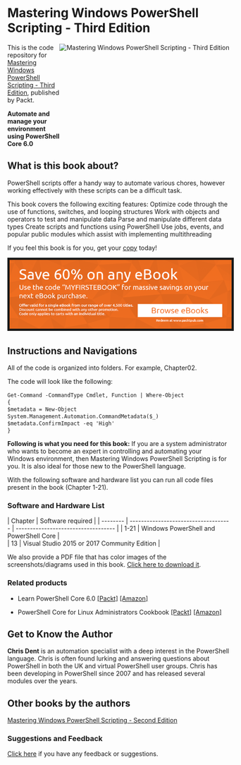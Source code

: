 # Mastering Windows PowerShell Scripting - Third Edition

<a href="https://www.packtpub.com/networking-and-servers/mastering-windows-powershell-scripting-third-edition?utm_source=github&utm_medium=repository&utm_campaign=9781789536669 "><img src="https://dz13w8afd47il.cloudfront.net/sites/default/files/imagecache/ppv4_main_book_cover/B11635_1.png" alt="Mastering Windows PowerShell Scripting - Third Edition" height="256px" align="right"></a>

This is the code repository for [Mastering Windows PowerShell Scripting - Third Edition](https://www.packtpub.com/networking-and-servers/mastering-windows-powershell-scripting-third-edition?utm_source=github&utm_medium=repository&utm_campaign=9781789536669 ), published by Packt.

**Automate and manage your environment using PowerShell Core 6.0**

## What is this book about?
PowerShell scripts offer a handy way to automate various chores, however working effectively with these scripts can be a difficult task.

This book covers the following exciting features:
Optimize code through the use of functions, switches, and looping structures 
Work with objects and operators to test and manipulate data 
Parse and manipulate different data types 
Create scripts and functions using PowerShell 
Use jobs, events, and popular public modules which assist with implementing multithreading 

If you feel this book is for you, get your [copy](https://www.amazon.com/dp/1-789-53666-9) today!

<a href="https://www.packtpub.com/?utm_source=github&utm_medium=banner&utm_campaign=GitHubBanner"><img src="https://raw.githubusercontent.com/PacktPublishing/GitHub/master/GitHub.png" 
alt="https://www.packtpub.com/" border="5" /></a>

## Instructions and Navigations
All of the code is organized into folders. For example, Chapter02.

The code will look like the following:
```
Get-Command -CommandType Cmdlet, Function | Where-Object
{
$metadata = New-Object
System.Management.Automation.CommandMetadata($_)
$metadata.ConfirmImpact -eq 'High'
}
```

**Following is what you need for this book:**
If you are a system administrator who wants to become an expert in controlling and automating your Windows environment, then Mastering Windows PowerShell Scripting is for you. It is also ideal for those new to the PowerShell language.

With the following software and hardware list you can run all code files present in the book (Chapter 1-21).
### Software and Hardware List
| Chapter | Software required | 
| -------- | ------------------------------------ | ----------------------------------- |
| 1-21 | Windows PowerShell and PowerShell Core |  
| 13 | Visual Studio 2015 or 2017 Community Edition |  


We also provide a PDF file that has color images of the screenshots/diagrams used in this book. [Click here to download it](https://www.packtpub.com/sites/default/files/downloads/9781789536669_ColorImages.pdf).

### Related products
* Learn PowerShell Core 6.0 [[Packt]](https://www.packtpub.com/networking-and-servers/learn-powershell-core-60?utm_source=github&utm_medium=repository&utm_campaign=9781788838986 ) [[Amazon]](https://www.amazon.com/dp/1-788-83898-X)

* PowerShell Core for Linux Administrators Cookbook [[Packt]](https://www.packtpub.com/networking-and-servers/powershell-core-linux-administrators-cookbook?utm_source=github&utm_medium=repository&utm_campaign=9781789137231 ) [[Amazon]](https://www.amazon.com/dp/1-789-13723-3)


## Get to Know the Author
**Chris Dent**
is an automation specialist with a deep interest in the PowerShell language. Chris is often found lurking and answering questions about PowerShell in both the UK and virtual PowerShell user groups. Chris has been developing in PowerShell since 2007 and has released several modules over the years.


## Other books by the authors
[Mastering Windows PowerShell Scripting - Second Edition](https://www.packtpub.com/networking-and-servers/mastering-windows-powershell-scripting-second-edition?utm_source=github&utm_medium=repository&utm_campaign=9781787126305 )


### Suggestions and Feedback
[Click here](https://docs.google.com/forms/d/e/1FAIpQLSdy7dATC6QmEL81FIUuymZ0Wy9vH1jHkvpY57OiMeKGqib_Ow/viewform) if you have any feedback or suggestions.
